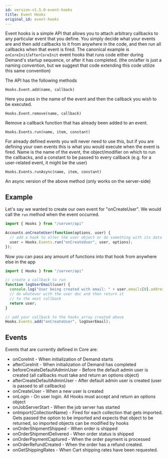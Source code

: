 ```yaml
---
id: version-v1.5.0-event-hooks
title: Event Hooks
original_id: event-hooks
---
```

    
Event hooks is a simple API that allows you to attach arbitrary callbacks to any particular event that you define. You simply
decide what your events are and then add callbacks to it from anywhere in the code, and then run all callbacks when that event
is fired. The canonical example is `onCoreInit`/`afterCoreInit` event hooks that runs code either during Demand's
startup sequence, or after it has completed. (the on/after is just a naming convention, but we suggest that code extending
this code utilize this same convention)

The API has the following methods

`Hooks.Event.add(name, callback)`

Here you pass in the name of the event and then the callback you wish to be executed.

`Hooks.Event.remove(name, callback)`

Remove a callback function that has already been added to an event.

`Hooks.Events.run(name, item, constant)`

For already defined events you will never need to use this, but if you are defining your own events this is what you
would execute when the event is fired. Name is the name of the event, the object/modifier on which to run the callbacks,
and a constant to be passed to every callback (e.g. for a user-related event, it might be the user)

`Hooks.Events.runAsync(name, item, constant)`

An async version of the above method (only works on the server-side)

## Example

Let's say we wanted to create our own event for "onCreateUser". We would call the `run` method when the event occurred.

```js
import { Hooks } from "/server/api"

Accounts.onCreateUser(function(options, user) {
  // add a hook to alter the user object or do something with its data
  user = Hooks.Events.run("onCreateUser", user, options);
});
```

Now you can pass any amount of functions into that hook from anywhere else in the app

```js
import { Hooks } from "/server/api"

// create a callback to run
function logUserEmail(user) {
  console.log("User being created with email: " + user.emails[0].address);
  // do whatever with the user doc and then return it
  // to the next callback
  return user;
}

// add your callback to the hooks array created above
Hooks.Events.add("onCreateUser", logUserEmail);
```

## Events

Events that are currently defined in Core are:

-   onCoreInit - When initialization of Demand starts
-   afterCoreInit - When initialization of Demand has completed
-   beforeCreateDefaultAdminUser - Before the default admin user is created (all callbacks must take and return an options object)
-   afterCreateDefaultAdminUser - After default admin user is created (user is passed to all callbacks)
-   onCreateUser - When a new user is created
-   onLogin - On user login. All Hooks must accept and return an options object
-   onJobServerStart - When the job server has started
-   onImport{CollectionName} - Fired for each collection that gets imported. Gets passed the option to be imported and expects that object to be returned, so imported objects can be modified by hooks
-   onOrderShipmentShipped - When order is shipped
-   onOrderShipmentDelivered - When order status is shipped
-   onOrderPaymentCaptured - When the order payment is processed
-   onOrderRefundCreated - When the order has a refund created.
-   onGetShippingRates - When Cart shipping rates have been requested.
